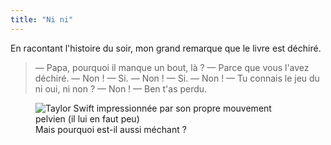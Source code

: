 ```yaml
---
title: "Ni ni"
---
```


En racontant l'histoire du soir, mon grand remarque que le livre est déchiré.

<!-- more -->

> — Papa, pourquoi il manque un bout, là ?
> — Parce que vous l'avez déchiré.
> — Non !
> — Si.
> — Non !
> — Si.
> — Non !
> — Tu connais le jeu du ni oui, ni non ?
> — Non !
> — Ben t'as perdu.

<figure>
  <img src="/assets/images/papa/2016-06-06/1.gif" alt="Taylor Swift impressionnée par son propre mouvement pelvien (il lui en faut peu)" />
  <figcaption>Mais pourquoi est-il aussi méchant ?</figcaption>
</figure>
